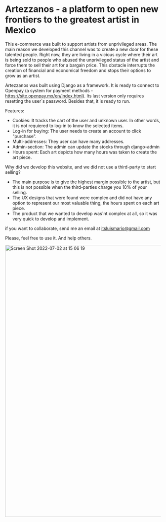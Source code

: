 
# Artezzanos - a platform to open new frontiers to the greatest artist in Mexico

This e-commerce was built to support artists from unprivileged areas. The main reason we developed this channel was to create a new door for these talented people. Right now, they are living in a vicious cycle where their art is being sold to people who abused the unprivileged status of the artist and force them to sell their art for a bargain price. This obstacle interrupts the creation of financial and economical freedom and stops their options to grow as an artist.

Artezzanos was built using Django as a framework. It is ready to connect to Openpay (a system for payment methods - https://site.openpay.mx/en/index.html). Its last version only requires resetting the user´s password. Besides that, it is ready to run. 

Features: 
  - Cookies: It tracks the cart of the user and unknown user. In other words, it is not requiered to log-in to know the selected items. 
  - Log-in for buying: The user needs to create an account to click "purchase".
  - Multi-addresses: They user can have many addresses.
  - Admin-section: The admin can update the stocks through django-admin
  - Hours spent: Each art depicts how many hours was taken to create the art piece.

Why did we develop this website, and we did not use a third-party to start selling?  
  - The main purpose is to give the highest margin possible to the artist, but this is not possible when the third-parties charge you 10% of your selling.
  - The UX designs that were found were complex and did not have any option to represent our most valuable thing, the hours spent on each art piece. 
  - The product that we wanted to develop was´nt complex at all, so it was very quick to develop and implement. 

if you want to collaborate, send me an email at itsluismario@gmail.com

Please, feel free to use it. And help others. 


<img width="876" alt="Screen Shot 2022-07-02 at 15 06 19" src="https://user-images.githubusercontent.com/65731503/177014678-8596b475-6246-440d-ba3d-051528acf147.png">